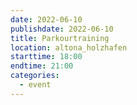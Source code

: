 ```yaml
---
date: 2022-06-10
publishdate: 2022-06-10
title: Parkourtraining
location: altona_holzhafen
starttime: 18:00
endtime: 21:00
categories:
  - event
---
```

